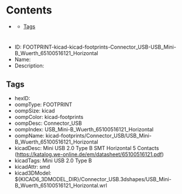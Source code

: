 



Contents
========

* [](#)
	* [Tags](#tags)

# 

- ID: FOOTPRINT-kicad-kicad-footprints-Connector_USB-USB_Mini-B_Wuerth_65100516121_Horizontal
- Name: 
- Description: 

## Tags

- hexID: 
- oompType: FOOTPRINT
- oompSize: kicad
- oompColor: kicad-footprints
- oompDesc: Connector_USB
- oompIndex: USB_Mini-B_Wuerth_65100516121_Horizontal
- oompName: kicad-footprints/Connector_USB/USB_Mini-B_Wuerth_65100516121_Horizontal
- kicadDesc: Mini USB 2.0 Type B SMT Horizontal 5 Contacts (https://katalog.we-online.de/em/datasheet/65100516121.pdf)
- kicadTags: Mini USB 2.0 Type B
- kicadAttr: smd
- kicad3DModel: ${KICAD6_3DMODEL_DIR}/Connector_USB.3dshapes/USB_Mini-B_Wuerth_65100516121_Horizontal.wrl
